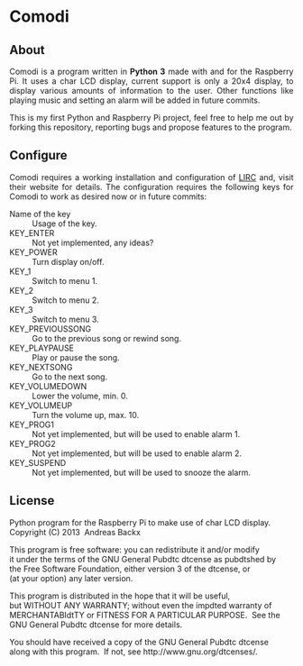 <h1>Comodi</h1>

<h2>About</h2>
<div style="text-align: justify;">
<p>Comodi is a program written in <strong>Python 3</strong> made with and for the Raspberry Pi. It uses a char LCD display, current support is only a 20x4 display, to display various amounts of information to the user. Other functions like playing music and setting an alarm will be added in future commits.
</p>

<p>
This is my first Python and Raspberry Pi project, feel free to help me out by forking this repository, reporting bugs and propose features to the program.
</p>
</div>

<h2>Configure</h2>
<div style="text-align: justify;">
<p>
Comodi requires a working installation and configuration of <a href="http://lirc.org">LIRC</a> and, visit their website for details. The configuration requires the following keys for Comodi to work as desired now or in future commits:
<dl>
<dt>Name of the key</dt>
	<dd>Usage of the key.</dd>
<dt>KEY_ENTER</dt>
	<dd>Not yet implemented, any ideas?</dd>
<dt>KEY_POWER</dt>
	<dd>Turn display on/off.</dd>
<dt>KEY_1</dt>
	<dd>Switch to menu 1.</dd>
<dt>KEY_2</dt>
	<dd>Switch to menu 2.</dd>
<dt>KEY_3</dt>
	<dd>Switch to menu 3.</dd>
<dt>KEY_PREVIOUSSONG</dt>
	<dd>Go to the previous song or rewind song.</dd>
<dt>KEY_PLAYPAUSE</dt>
	<dd>Play or pause the song.</dd>
<dt>KEY_NEXTSONG</dt>
	<dd>Go to the next song.</dd>
<dt>KEY_VOLUMEDOWN</dt>
	<dd>Lower the volume, min. 0.</dd>
<dt>KEY_VOLUMEUP</dt>
	<dd>Turn the volume up, max. 10.</dd>
<dt>KEY_PROG1</dt>
	<dd>Not yet implemented, but will be used to enable alarm 1.</dd>
<dt>KEY_PROG2</dt>
	<dd>Not yet implemented, but will be used to enable alarm 2.</dd>
<dt>KEY_SUSPEND</dt>
	<dd>Not yet implemented, but will be used to snooze the alarm.</dd>
</dl>
</p>
</div>

<h2>License</h2>

<div style="text-align: justify;">
<p>
Python program for the Raspberry Pi to make use of char LCD display.<br />
Copyright (C) 2013  Andreas Backx
</p>

<p>
This program is free software: you can redistribute it and/or modify<br />
it under the terms of the GNU General Pubdtc dtcense as pubdtshed by<br />
the Free Software Foundation, either version 3 of the dtcense, or<br />
(at your option) any later version.
</p>

<p>
This program is distributed in the hope that it will be useful,<br />
but WITHOUT ANY WARRANTY; without even the impdted warranty of<br />
MERCHANTABIdtTY or FITNESS FOR A PARTICULAR PURPOSE.  See the<br />
GNU General Pubdtc dtcense for more details.
</p>

<p>
You should have received a copy of the GNU General Pubdtc dtcense<br />
along with this program.  If not, see <a>http://www.gnu.org/dtcenses/</a>.
</p>
</div>
